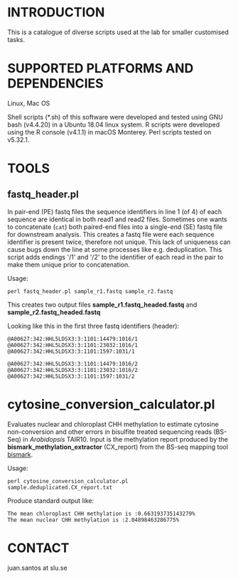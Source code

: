 
# INTRODUCTION

This is a catalogue of diverse scripts used at the lab for smaller customised tasks.
 
# SUPPORTED PLATFORMS AND DEPENDENCIES

Linux, Mac OS

Shell scripts (*.sh) of this software were developed and tested using GNU bash (v4.4.20) in a Ubuntu 18.04 linux system. R scripts were developed using the R console (v4.1.1) in macOS Monterey. Perl scripts tested on v5.32.1.

# TOOLS

## fastq_header.pl
In pair-end (PE) fastq files the sequence identifiers in line 1 (of 4) of each sequence are identical in both read1 and read2 files. Sometimes one wants to concatenate (```cat```) both paired-end files into a single-end (SE) fastq file for downstream analysis. This creates a fastq file were each sequence identifier is present twice, therefore not unique. This lack of uniqueness can cause bugs down the line at some processes like e.g. deduplication. 
This script adds endings '/1' and '/2' to the identifier of each read in the pair to make them unique prior to concatenation.

Usage:
```
perl fastq_header.pl sample_r1.fastq sample_r2.fastq
```

This creates two output files **sample_r1.fastq_headed.fastq** and **sample_r2.fastq_headed.fastq**

Looking like this in the first three fastq identifiers (header):
```
@A00627:342:HHL5LDSX3:3:1101:14479:1016/1
@A00627:342:HHL5LDSX3:3:1101:23032:1016/1
@A00627:342:HHL5LDSX3:3:1101:1597:1031/1
```

```
@A00627:342:HHL5LDSX3:3:1101:14479:1016/2
@A00627:342:HHL5LDSX3:3:1101:23032:1016/2
@A00627:342:HHL5LDSX3:3:1101:1597:1031/2
```
# cytosine_conversion_calculator.pl

Evaluates nuclear and chloroplast CHH methylation to estimate cytosine non-conversion and other errors in bisulfite treated sequencing reads (BS-Seq) in *Arabidopsis* TAIR10. Input is the methylation report produced by the **bismark_methylation_extractor** (CX_report) from the BS-seq mapping tool [bismark](https://www.bioinformatics.babraham.ac.uk/projects/bismark/).

Usage:
```
perl cytosine_conversion_calculator.pl sample.deduplicated.CX_report.txt
```

Produce standard output like:
```
The mean chloroplast CHH methylation is :0.663193735143279% 
The mean nuclear CHH methylation is :2.04898463286775% 
```

# CONTACT
juan.santos at slu.se
